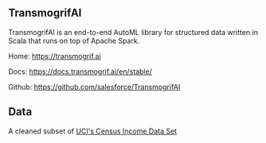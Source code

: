 ## TransmogrifAI

TransmogrifAI is an end-to-end AutoML library for structured data written in Scala that runs on top of Apache Spark. 

Home: https://transmogrif.ai

Docs: https://docs.transmogrif.ai/en/stable/

Github: https://github.com/salesforce/TransmogrifAI


## Data

A cleaned subset of [UCI's Census Income Data Set](https://archive.ics.uci.edu/ml/datasets/Census+Income)